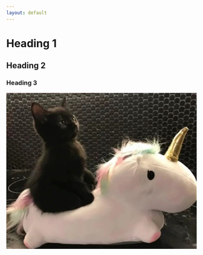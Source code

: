 ```yaml
---
layout: default
---
```


# Heading 1

## Heading 2

### Heading 3

![rider](assets/images/index/rider.jpg)


